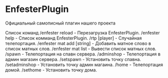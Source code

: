 # EnfesterPlugin
Официальный самописный плагин нашего проекта

Список команд
/enfester reload - Перезагрузка EnfesterPlugin.
/enfester help - Список комманд EnfesterPlugin.
/rtp [player] - Случайная телепортация.
/enfester mat add [string] - Добавить матное слово в список матных слов.
/enfester mat list - Вывести список матных слов.
/spawn - Телепортация на спавн сервера.
/adminshop - Телепортация в админ магазин сервера.
/setspawn - Установить точку спавна.
/setadminshop - Установить точку админ магаина.
/home - Телепортация домой.
/sethome - Установить точку дома.
